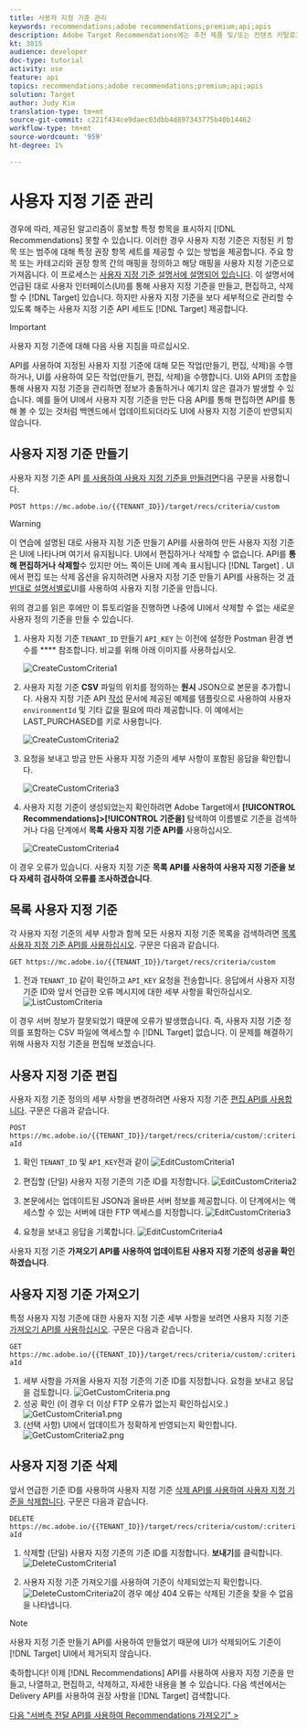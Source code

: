 ```yaml
---
title: 사용자 지정 기준 관리
keywords: recommendations;adobe recommendations;premium;api;apis
description: Adobe Target Recommendations에는 추천 제품 및/또는 컨텐츠 카탈로그를 관리할 수 있는 전용 API 세트가 포함되어 있습니다.추천 알고리즘 및 캠페인 관리웹, 모바일, 이메일, IOT 및 기타 채널에 표시될 JSON, HTML 또는 XML 객체에 대한 권장 사항을 전달할 수 있습니다.
kt: 3815
audience: developer
doc-type: tutorial
activity: use
feature: api
topics: recommendations;adobe recommendations;premium;api;apis
solution: Target
author: Judy Kim
translation-type: tm+mt
source-git-commit: c221f434ce9daec03dbb4d897343775b40b14462
workflow-type: tm+mt
source-wordcount: '959'
ht-degree: 1%

---
```



# 사용자 지정 기준 관리

경우에 따라, 제공된 알고리즘이 홍보할 특정 항목을 표시하지 [!DNL Recommendations] 못할 수 있습니다. 이러한 경우 사용자 지정 기준은 지정된 키 항목 또는 범주에 대해 특정 권장 항목 세트를 제공할 수 있는 방법을 제공합니다. 주요 항목 또는 카테고리와 권장 항목 간의 매핑을 정의하고 해당 매핑을 사용자 지정 기준으로 가져옵니다. 이 프로세스는 [사용자 지정 기준 설명서에 설명되어 있습니다](https://docs.adobe.com/content/help/en/target/using/recommendations/criteria/recommendations-csv.html). 이 설명서에 언급된 대로 사용자 인터페이스(UI)를 통해 사용자 지정 기준을 만들고, 편집하고, 삭제할 수 [!DNL Target] 있습니다. 하지만 사용자 지정 기준을 보다 세부적으로 관리할 수 있도록 해주는 사용자 지정 기준 API 세트도 [!DNL Target] 제공합니다.

>[!IMPORTANT]
>
>사용자 지정 기준에 대해 다음 사용 지침을 따르십시오.
>
> API를 사용하여 지정된 사용자 지정 기준에 대해 모든 작업(만들기, 편집, 삭제)을 수행하거나, UI를 사용하여 모든 작업(만들기, 편집, 삭제)을 수행합니다. UI와 API의 조합을 통해 사용자 지정 기준을 관리하면 정보가 충돌하거나 예기치 않은 결과가 발생할 수 있습니다. 예를 들어 UI에서 사용자 지정 기준을 만든 다음 API를 통해 편집하면 API를 통해 볼 수 있는 것처럼 백엔드에서 업데이트되더라도 UI에 사용자 지정 기준이 반영되지 않습니다.

## 사용자 지정 기준 만들기

사용자 지정 기준 API [를 사용하여 사용자 지정 기준을 만들려면](https://developers.adobetarget.com/api/recommendations/#operation/createCriteriaCustom)다음 구문을 사용합니다.

`POST https://mc.adobe.io/{{TENANT_ID}}/target/recs/criteria/custom`

>[!WARNING]
>
>이 연습에 설명된 대로 사용자 지정 기준 만들기 API를 사용하여 만든 사용자 지정 기준은 UI에 나타나며 여기서 유지됩니다. UI에서 편집하거나 삭제할 수 없습니다. API를 **통해 편집하거나 삭제할**&#x200B;수 있지만 어느 쪽이든 UI에 계속 표시됩니다 [!DNL Target] . UI에서 편집 또는 삭제 옵션을 유지하려면 사용자 지정 기준 만들기 API를 사용하는 것 [과 반대로 설명서별로](https://docs.adobe.com/content/help/en/target/using/recommendations/criteria/recommendations-csv.html)UI를 사용하여 사용자 지정 기준을 만듭니다.

위의 경고를 읽은 후에만 이 튜토리얼을 진행하면 나중에 UI에서 삭제할 수 없는 새로운 사용자 정의 기준을 만들 수 있습니다.

1. 사용자 지정 기준 `TENANT_ID` 만들기 `API_KEY` 는 이전에 설정한 Postman 환경 변수를 **** 참조합니다. 비교를 위해 아래 이미지를 사용하십시오.

   ![CreateCustomCriteria1](assets/CreateCustomCriteria1.png)

2. 사용자 지정 기준 **CSV** 파일의 위치를 정의하는 **원시** JSON으로 본문을 추가합니다. 사용자 지정 기준 API [작성](https://developers.adobetarget.com/api/recommendations/#operation/getAllCriteriaCustom) 문서에 제공된 예제를 템플릿으로 사용하여 사용자 `environmentId` 및 기타 값을 필요에 따라 제공합니다. 이 예에서는 LAST_PURCHASED를 키로 사용합니다.

   ![CreateCustomCriteria2](assets/CreateCustomCriteria2.png)

3. 요청을 보내고 방금 만든 사용자 지정 기준의 세부 사항이 포함된 응답을 확인합니다.

   ![CreateCustomCriteria3](assets/CreateCustomCriteria3.png)

4. 사용자 지정 기준이 생성되었는지 확인하려면 Adobe Target에서 **[!UICONTROL Recommendations]>[!UICONTROL 기준을]** 탐색하여 이름별로 기준을 검색하거나 다음 단계에서 **목록 사용자 지정 기준 API를** 사용하십시오.

   ![CreateCustomCriteria4](assets/CreateCustomCriteria4.png)

이 경우 오류가 있습니다. 사용자 지정 기준 **목록 API를 사용하여 사용자 지정 기준을 보다 자세히 검사하여 오류를 조사하겠습니다**.

## 목록 사용자 지정 기준

각 사용자 지정 기준의 세부 사항과 함께 모든 사용자 지정 기준 목록을 검색하려면 [목록 사용자 지정 기준 API를 사용하십시오](https://developers.adobetarget.com/api/recommendations/#operation/getAllCriteriaCustom). 구문은 다음과 같습니다.

`GET https://mc.adobe.io/{{TENANT_ID}}/target/recs/criteria/custom`

1. 전과 `TENANT_ID` 같이 확인하고 `API_KEY` 요청을 전송합니다. 응답에서 사용자 지정 기준 ID와 앞서 언급한 오류 메시지에 대한 세부 사항을 확인하십시오.
   ![ListCustomCriteria](assets/ListCustomCriteria.png)

이 경우 서버 정보가 잘못되었기 때문에 오류가 발생했습니다. 즉, 사용자 지정 기준 정의를 포함하는 CSV 파일에 액세스할 수 [!DNL Target] 없습니다. 이 문제를 해결하기 위해 사용자 지정 기준을 편집해 보겠습니다.

## 사용자 지정 기준 편집

사용자 지정 기준 정의의 세부 사항을 변경하려면 사용자 지정 기준 [편집 API를 사용합니다](https://developers.adobetarget.com/api/recommendations/#operation/updateCriteriaCustom). 구문은 다음과 같습니다.

`POST https://mc.adobe.io/{{TENANT_ID}}/target/recs/criteria/custom/:criteriaId`

1. 확인 `TENANT_ID` 및 `API_KEY`전과 같이
   ![EditCustomCriteria1](assets/EditCustomCriteria1.png)

1. 편집할 (단일) 사용자 지정 기준의 기준 ID를 지정합니다.
   ![EditCustomCriteria2](assets/EditCustomCriteria2.png)

1. 본문에서는 업데이트된 JSON과 올바른 서버 정보를 제공합니다. 이 단계에서는 액세스할 수 있는 서버에 대한 FTP 액세스를 지정합니다.
   ![EditCustomCriteria3](assets/EditCustomCriteria3.png)

1. 요청을 보내고 응답을 기록합니다.
   ![EditCustomCriteria4](assets/EditCustomCriteria4.png)

사용자 지정 기준 **가져오기 API를 사용하여 업데이트된 사용자 지정 기준의 성공을 확인하겠습니다**.

## 사용자 지정 기준 가져오기

특정 사용자 지정 기준에 대한 사용자 지정 기준 세부 사항을 보려면 사용자 지정 기준 [가져오기 API를 사용하십시오](https://developers.adobetarget.com/api/recommendations/#operation/getCriteriaCustom). 구문은 다음과 같습니다.

`GET https://mc.adobe.io/{{TENANT_ID}}/target/recs/criteria/custom/:criteriaId`

1. 세부 사항을 가져올 사용자 지정 기준의 기준 ID를 지정합니다. 요청을 보내고 응답을 검토합니다.
   ![GetCustomCriteria.png](assets/GetCustomCriteria.png)
1. 성공 확인 (이 경우 더 이상 FTP 오류가 없는지 확인하십시오.)
   ![GetCustomCriteria1.png](assets/GetCustomCriteria1.png)
1. (선택 사항) UI에서 업데이트가 정확하게 반영되는지 확인합니다.
   ![GetCustomCriteria2.png](assets/GetCustomCriteria2.png)

## 사용자 지정 기준 삭제

앞서 언급한 기준 ID를 사용하여 사용자 지정 기준 [삭제 API를 사용하여 사용자 지정 기준을 삭제합니다](https://developers.adobetarget.com/api/recommendations/#operation/deleteCriteriaCustom). 구문은 다음과 같습니다.

`DELETE https://mc.adobe.io/{{TENANT_ID}}/target/recs/criteria/custom/:criteriaId`

1. 삭제할 (단일) 사용자 지정 기준의 기준 ID를 지정합니다. **보내기**를 클릭합니다.
   ![DeleteCustomCriteria1](assets/DeleteCustomCriteria1.png)

1. 사용자 지정 기준 가져오기를 사용하여 기준이 삭제되었는지 확인합니다.
   ![DeleteCustomCriteria2](assets/DeleteCustomCriteria2.png)이 경우 예상 404 오류는 삭제된 기준을 찾을 수 없음을 나타냅니다.

>[!NOTE]
>사용자 지정 기준 만들기 API를 사용하여 만들었기 때문에 UI가 삭제되어도 기준이 [!DNL Target] UI에서 제거되지 않습니다.

축하합니다! 이제 [!DNL Recommendations] API를 사용하여 사용자 지정 기준을 만들고, 나열하고, 편집하고, 삭제하고, 자세한 내용을 볼 수 있습니다. 다음 섹션에서는 Delivery API를 사용하여 권장 사항을 [!DNL Target] 검색합니다.

[다음 &quot;서버측 전달 API를 사용하여 Recommendations 가져오기&quot; >](fetch-recs-server-side-delivery-api.md)
